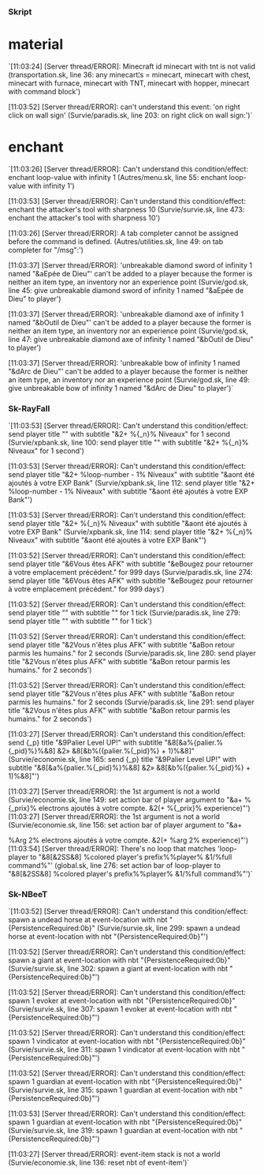### Skript ###

# material #

`[11:03:24] [Server thread/ERROR]: Minecraft id minecart with tnt is not valid (transportation.sk, line 36: any minecart¦s = minecart, minecart with chest, minecart with furnace, minecart with TNT, minecart with hopper, minecart with command block')

[11:03:52] [Server thread/ERROR]: can't understand this event: 'on right click on wall sign' (Survie/paradis.sk, line 203: on right click on wall sign:')`

# enchant #

`[11:03:26] [Server thread/ERROR]: Can't understand this condition/effect: enchant loop-value with infinity 1 (Autres/menu.sk, line 55: enchant loop-value with infinity 1')

[11:03:53] [Server thread/ERROR]: Can't understand this condition/effect: enchant the attacker's tool with sharpness 10 (Survie/survie.sk, line 473: enchant the attacker's tool with sharpness 10')

[11:03:26] [Server thread/ERROR]: A tab completer cannot be assigned before the command is defined. (Autres/utilities.sk, line 49: on tab completer for "/msg":')

[11:03:37] [Server thread/ERROR]: 'unbreakable diamond sword of infinity 1 named "&aEpée de Dieu"' can't be added to a player because the former is neither an item type, an inventory nor an experience point (Survie/god.sk, line 45: give unbreakable diamond sword of infinity 1 
named "&aEpée de Dieu" to player')

[11:03:37] [Server thread/ERROR]: 'unbreakable diamond axe of infinity 1 named "&bOutil de Dieu"' can't be added to a player because the former is neither an item type, an inventory nor an experience point (Survie/god.sk, line 47: give unbreakable diamond axe of infinity 1 named "&bOutil de Dieu" to player')

[11:03:37] [Server thread/ERROR]: 'unbreakable bow of infinity 1 named "&dArc de Dieu"' can't be added to a player because the former is neither an item type, an inventory nor an experience point (Survie/god.sk, line 49: give unbreakable bow of infinity 1 named "&dArc de Dieu" to player')`


### Sk-RayFall ###

`[11:03:53] [Server thread/ERROR]: Can't understand this condition/effect: send player title "" with subtitle "&2+ %{_n}% Niveaux" for 1 second (Survie/xpbank.sk, line 100: send player title "" with subtitle "&2+ %{_n}% Niveaux" for 1 second')

[11:03:53] [Server thread/ERROR]: Can't understand this condition/effect: send player title "&2+ %loop-number - 1% Niveaux" with subtitle "&aont été ajoutés à votre EXP Bank" (Survie/xpbank.sk, line 112: send player title "&2+ %loop-number - 1% Niveaux" with subtitle "&aont été ajoutés à votre EXP Bank"')

[11:03:53] [Server thread/ERROR]: Can't understand this condition/effect: send player title "&2+ %{_n}% Niveaux" with subtitle "&aont été ajoutés à votre EXP Bank" (Survie/xpbank.sk, line 114: send player title "&2+ %{_n}% Niveaux" with subtitle "&aont été ajoutés à votre EXP Bank"')

[11:03:52] [Server thread/ERROR]: Can't understand this condition/effect: send player title "&6Vous êtes AFK" with subtitle "&eBougez pour retourner à votre emplacement précédent." for 999 days (Survie/paradis.sk, line 274: send player title "&6Vous êtes AFK" with subtitle "&eBougez pour retourner à votre emplacement précédent." for 999 days')

[11:03:52] [Server thread/ERROR]: Can't understand this condition/effect: send player title "" with subtitle "" for 1 tick (Survie/paradis.sk, line 279: send player title "" with subtitle "" for 1 tick')

[11:03:52] [Server thread/ERROR]: Can't understand this condition/effect: send player title "&2Vous n'êtes plus AFK" with subtitle "&aBon retour parmis les humains." for 2 seconds (Survie/paradis.sk, line 280: send player title "&2Vous n'êtes plus AFK" with subtitle "&aBon 
retour parmis les humains." for 2 seconds')

[11:03:52] [Server thread/ERROR]: Can't understand this condition/effect: send player title "&2Vous n'êtes plus AFK" with subtitle "&aBon retour parmis les humains." for 2 seconds (Survie/paradis.sk, line 291: send player title "&2Vous n'êtes plus AFK" with subtitle "&aBon retour parmis les humains." for 2 seconds')

[11:03:27] [Server thread/ERROR]: Can't understand this condition/effect: send {_p} title "&9Palier Level UP!" with subtitle "&8[&a%{palier.%{_pid}%}%&8] &2» &8[&b%({palier.%{_pid}%} + 1)%&8]" (Survie/economie.sk, line 165: send {_p} title "&9Palier Level UP!" with subtitle "&8[&a%{palier.%{_pid}%}%&8] &2» &8[&b%({palier.%{_pid}%} + 1)%&8]"')

[11:03:27] [Server thread/ERROR]: the 1st argument is not a world (Survie/economie.sk, line 149: set action bar of player argument to "&a+ %{_prix}% electrons ajoutés à votre compte. &2(+ %{_prix}% experience)"')
[11:03:27] [Server thread/ERROR]: the 1st argument is not a world (Survie/economie.sk, line 156: set action bar of player argument to "&a+ 

%Arg 2% electrons ajoutés à votre compte. &2(+ %arg 2% experience)"')
[11:03:54] [Server thread/ERROR]: There's no loop that matches 'loop-player to "&8[&2SS&8] %colored player's prefix%%player% &1/%full command%"' (global.sk, line 276: set action bar of loop-player to "&8[&2SS&8] %colored player's prefix%%player% &1/%full command%"')`


### Sk-NBeeT ###

`[11:03:52] [Server thread/ERROR]: Can't understand this condition/effect: spawn a undead horse at event-location with nbt "{PersistenceRequired:0b}" (Survie/survie.sk, line 299: spawn a undead horse at event-location with nbt "{PersistenceRequired:0b}"')

[11:03:52] [Server thread/ERROR]: Can't understand this condition/effect: spawn a giant at event-location with nbt "{PersistenceRequired:0b}" (Survie/survie.sk, line 302: spawn a giant at event-location with nbt "{PersistenceRequired:0b}"')

[11:03:52] [Server thread/ERROR]: Can't understand this condition/effect: spawn 1 evoker at event-location with nbt "{PersistenceRequired:0b}" (Survie/survie.sk, line 307: spawn 1 evoker at event-location with nbt "{PersistenceRequired:0b}"')

[11:03:52] [Server thread/ERROR]: Can't understand this condition/effect: spawn 1 vindicator at event-location with nbt "{PersistenceRequired:0b}" (Survie/survie.sk, line 311: spawn 1 vindicator at event-location with nbt "{PersistenceRequired:0b}"')

[11:03:52] [Server thread/ERROR]: Can't understand this condition/effect: spawn 1 guardian at event-location with nbt "{PersistenceRequired:0b}" (Survie/survie.sk, line 315: spawn 1 guardian at event-location with nbt "{PersistenceRequired:0b}"')

[11:03:53] [Server thread/ERROR]: Can't understand this condition/effect: spawn 1 guardian at event-location with nbt "{PersistenceRequired:0b}" (Survie/survie.sk, line 319: spawn 1 guardian at event-location with nbt "{PersistenceRequired:0b}"')

[11:03:27] [Server thread/ERROR]: event-item stack is not a world (Survie/economie.sk, line 136: reset nbt of event-item')`
